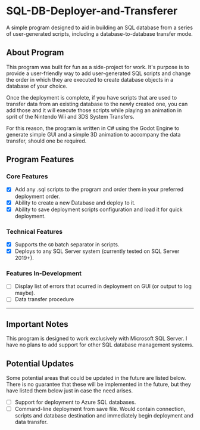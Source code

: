 # SQL-DB-Deployer-and-Transferer
A simple program designed to aid in building an SQL database from a series of user-generated scripts, including a database-to-database transfer mode.

## About Program

This program was built for fun as a side-project for work. It's purpose is to provide a user-friendly way to add user-generated SQL scripts and change the order in which they are executed to create database objects in a database of your choice.

Once the deployment is complete, if you have scripts that are used to transfer data from an existing database to the newly created one, you can add those and it will execute those scripts while playing an animation in sprit of the Nintendo Wii and 3DS System Transfers.

For this reason, the program is written in C# using the Godot Engine to generate simple GUI and a simple 3D animation to accompany the data transfer, should one be required.

## Program Features

### Core Features
- [X] Add any .sql scripts to the program and order them in your preferred deployment order.
- [X] Ability to create a new Database and deploy to it.
- [X] Ability to save deployment scripts configuration and load it for quick deployment.

### Technical Features
- [X] Supports the `GO` batch separator in scripts.
- [X] Deploys to any SQL Server system (currently tested on SQL Server 2019+).

### Features In-Development
- [ ] Display list of errors that ocurred in deployment on GUI (or output to log maybe).
- [ ] Data transfer procedure

---

## Important Notes

This program is designed to work exclusively with Microsoft SQL Server.
I have no plans to add support for other SQL database management systems.

## Potential Updates

Some potential areas that could be updated in the future are listed below. There is no guarantee that these will be implemented in the future, but they have listed them below just in case the need arises.

- [ ] Support for deployment to Azure SQL databases.
- [ ] Command-line deployment from save file. Would contain connection, scripts and database destination and immediately begin deployment and data transfer.